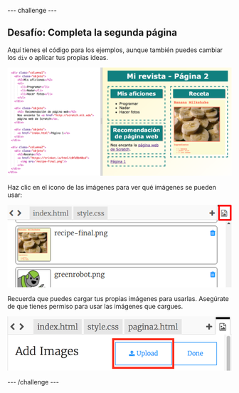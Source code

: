 --- challenge ---
## Desafío: Completa la segunda página

Aquí tienes el código para los ejemplos, aunque también puedes cambiar los `div` o aplicar tus propias ideas.  

![screenshot](images/magazine-page2-challenge.png)

Haz clic en el icono de las imágenes para ver qué imágenes se pueden usar:

![screenshot](images/magazine-images.png)

Recuerda que puedes cargar tus propias imágenes para usarlas. Asegúrate de que tienes permiso para usar las imágenes que cargues.

![screenshot](images/magazine-upload-images.png)


--- /challenge ---